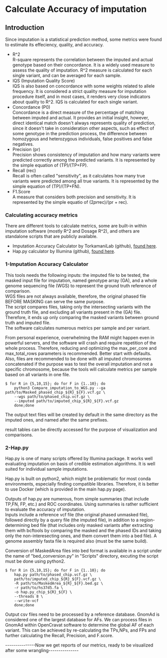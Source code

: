 # Calculate Accuracy of imputation  
  
## Introduction  
  
Since imputation is a statistical prediction method, some metrics were found to estimate its effeciency, quality, and accuracy.  
  
* R^2  
R-square represents the correlation between the imputed and actual genotype based on their concordance. It is a widely used measure to assess the quality of imputation. R^2 measure is calculated for each single variant, and can be averaged for each sample.  
* IQS (Imputation Quality Score)  
IQS is also based on concordance with some weights related to allele frequency. It is considered a strict quality measure for imputation procedure itself, and in most cases, it renders very close indicators about quality to R^2. IQS is calculated for each single variant.  
* Concordance (P0)  
Concordance is a direct measure of the percentage of matching between imputed and actual. It provides an initial insight, however, direct identical match doesn't always represents quality of prediction, since it doesn't take in consideration other aspects, such as effect of some genotype in the prediction process, the difference between homozygous and heterozygous individuals, false positives and false negatives.  
* Precision (pr)  
Precision shows consistency of imputation and how many variants were predicted correctly among the predicted variants. It is represented by the simple equation of (TP)/(TP+FP).   
* Recall (rec)  
Recall is often called "sensitivity", as it calculates how many true variants were predicted among all true variants. It is represented by the simple equation of (TP)/(TP+FN).  
* F1.Score  
A measure that considers both precision and sensitivity. It is represented by the simple equatio of (2*pr*rec)/(pr + rec).  
  
### Calculating accuracy metrics  
  
There are different tools to calculate metrics, some are built-in within imputation software (mostly R^2 and Dosage R^2), and others are standalone scripts that are publicly available.  
- Imputation Accuracy Calculator by TorkamaniLab (github), <a href="https://github.com/TorkamaniLab/imputation_accuracy_calculator">found here</a>.  
- Hap.py calculator by Illumina (github), <a href="https://github.com/Illumina/hap.py/blob/master/doc/happy.md">found here</a>.  
  
### 1-Imputation Accuracy Calculator  
This tools needs the following inputs: the imputed file to be tested, the masked input file for imputation, named genotype array (GA), and a whole genome sequencing file (WGS) to represent the ground truth reference of comparison.  
WGS files are not always available, therefore, the original phased file BEFORE MASKING can serve the same purpose.  
The script compares files, taking only the intersecting variants with the ground truth file, and excluding all variants present in the (GA) file. Therefore, it ends up only comparing the masked variants between ground truth and imputed file.  
The software calculates numerous metrics per sample and per variant.  
  
From personal experience, overwhelming the RAM might happen even in powerful servers, and the software will crash and require repetition of the whole process.  Therefore, reducing and optimizing the max_per_core and max_total_rows parameters is recommended. Better start with defaults.    
Also, files are recommended to be done with all imputed chromosomes concatenated if the purpose was to test the overall imputation and not a specific chromosome, because the tools will calculate metrics per sample based on all variants in one file.  
  
    $ for R in {5,10,15}; do for F in {1..10}; do 
        python3 Compare_imputation_to_WGS.py --ga path/to/Masked_phased_chip_${R}_${F}.vcf.gz \  
        --wgs path/to/phased_chip.vcf.gz \  
        --imputed path/to/imputed_chip_${R}_${F}.vcf.gz  
        done;done  
  
The output text files will be created by default in the same directory as the imputed ones, and named after the same prefixes.  

result tables can be directly accessed for the purpose of visualization and comparisons.  
  
### 2-Hap.py  
Hap.py is one of many scripts offered by Illumina package. It works well evaluating imputation on basis of credible estimation algorithms. It is well suited for individual sample imputations.  
  
Hap.py is built on python2, which might be problematic for most conda environments, especially finding compatible libraries. Therefore, it is better to use Docker (which is provided in the main hap.py page).  
  
Outputs of hap.py are numerous, from simple summaries (that include TP,FN, FP, etc.) and ROC coordinates. Using summaries is rather sufficient to evaluate the accuracy of imputation.  
Inputs include a reference vcf file (the original phased unmasked file), followed directly by a query file (the imputed file), in addition to a region-determining bed file (that includes only masked variants after extracting them with bcftools by comparing the masked and the phased IDs and taking only the non-interesecting ones, and them convert them into a bed file). A genome assembly fasta file is required also (must be the same build).  
  
Conversion of MaskedArea files into bed format is available in a script under the name of "bed_conversion.py" in "Scripts" directory, excuting the script must be done using python2.  
  
    $ for R in {5,10,15}; do for F in {1..10}; do 
        hap.py path/to/phased_chip.vcf.gz \  
        path/to/imputed_chip_${R}_${F}.vcf.gz \  
        -R path/to/MaskedArea_${R}_${F}.bed.gz \  
        -r path/to/hs37d5.fa \  
        -o hap.py_chip_${R}_${F} \  
        --threads 8 \  
        --write-vcf
        done;done
  
Output csv files need to be processed by a reference database. GnomAd is considered one of the largest database for AFs. We can process files in GnomAd within OpenCravat software to determine the global AF of each variant. This can be achieved by re-calculating the TPs,NPs, and FPs and further calculating the Recall, Precision, and F.score.  
  
---------------Now we get reports of our metrics, ready to be visualized after some wrangling---------------